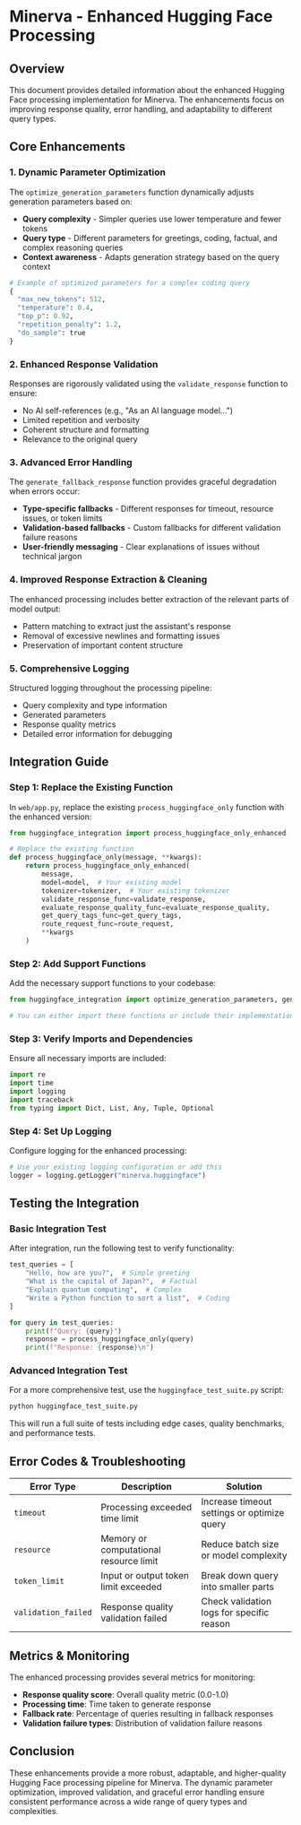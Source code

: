 # Minerva - Enhanced Hugging Face Processing

## Overview

This document provides detailed information about the enhanced Hugging Face processing implementation for Minerva. The enhancements focus on improving response quality, error handling, and adaptability to different query types.

## Core Enhancements

### 1. Dynamic Parameter Optimization

The `optimize_generation_parameters` function dynamically adjusts generation parameters based on:

- **Query complexity** - Simpler queries use lower temperature and fewer tokens
- **Query type** - Different parameters for greetings, coding, factual, and complex reasoning queries
- **Context awareness** - Adapts generation strategy based on the query context

```python
# Example of optimized parameters for a complex coding query
{
  "max_new_tokens": 512,
  "temperature": 0.4,
  "top_p": 0.92,
  "repetition_penalty": 1.2,
  "do_sample": true
}
```

### 2. Enhanced Response Validation

Responses are rigorously validated using the `validate_response` function to ensure:

- No AI self-references (e.g., "As an AI language model...")
- Limited repetition and verbosity
- Coherent structure and formatting
- Relevance to the original query

### 3. Advanced Error Handling

The `generate_fallback_response` function provides graceful degradation when errors occur:

- **Type-specific fallbacks** - Different responses for timeout, resource issues, or token limits
- **Validation-based fallbacks** - Custom fallbacks for different validation failure reasons
- **User-friendly messaging** - Clear explanations of issues without technical jargon

### 4. Improved Response Extraction & Cleaning

The enhanced processing includes better extraction of the relevant parts of model output:

- Pattern matching to extract just the assistant's response
- Removal of excessive newlines and formatting issues
- Preservation of important content structure

### 5. Comprehensive Logging

Structured logging throughout the processing pipeline:

- Query complexity and type information
- Generated parameters
- Response quality metrics
- Detailed error information for debugging

## Integration Guide

### Step 1: Replace the Existing Function

In `web/app.py`, replace the existing `process_huggingface_only` function with the enhanced version:

```python
from huggingface_integration import process_huggingface_only_enhanced

# Replace the existing function
def process_huggingface_only(message, **kwargs):
    return process_huggingface_only_enhanced(
        message, 
        model=model,  # Your existing model
        tokenizer=tokenizer,  # Your existing tokenizer
        validate_response_func=validate_response,
        evaluate_response_quality_func=evaluate_response_quality,
        get_query_tags_func=get_query_tags,
        route_request_func=route_request,
        **kwargs
    )
```

### Step 2: Add Support Functions

Add the necessary support functions to your codebase:

```python
from huggingface_integration import optimize_generation_parameters, generate_fallback_response

# You can either import these functions or include their implementations directly
```

### Step 3: Verify Imports and Dependencies

Ensure all necessary imports are included:

```python
import re
import time
import logging
import traceback
from typing import Dict, List, Any, Tuple, Optional
```

### Step 4: Set Up Logging

Configure logging for the enhanced processing:

```python
# Use your existing logging configuration or add this
logger = logging.getLogger("minerva.huggingface")
```

## Testing the Integration

### Basic Integration Test

After integration, run the following test to verify functionality:

```python
test_queries = [
    "Hello, how are you?",  # Simple greeting
    "What is the capital of Japan?",  # Factual
    "Explain quantum computing",  # Complex
    "Write a Python function to sort a list",  # Coding
]

for query in test_queries:
    print(f"Query: {query}")
    response = process_huggingface_only(query)
    print(f"Response: {response}\n")
```

### Advanced Integration Test

For a more comprehensive test, use the `huggingface_test_suite.py` script:

```bash
python huggingface_test_suite.py
```

This will run a full suite of tests including edge cases, quality benchmarks, and performance tests.

## Error Codes & Troubleshooting

| Error Type | Description | Solution |
|------------|-------------|----------|
| `timeout` | Processing exceeded time limit | Increase timeout settings or optimize query |
| `resource` | Memory or computational resource limit | Reduce batch size or model complexity |
| `token_limit` | Input or output token limit exceeded | Break down query into smaller parts |
| `validation_failed` | Response quality validation failed | Check validation logs for specific reason |

## Metrics & Monitoring

The enhanced processing provides several metrics for monitoring:

- **Response quality score**: Overall quality metric (0.0-1.0)
- **Processing time**: Time taken to generate response
- **Fallback rate**: Percentage of queries resulting in fallback responses
- **Validation failure types**: Distribution of validation failure reasons

## Conclusion

These enhancements provide a more robust, adaptable, and higher-quality Hugging Face processing pipeline for Minerva. The dynamic parameter optimization, improved validation, and graceful error handling ensure consistent performance across a wide range of query types and complexities.
